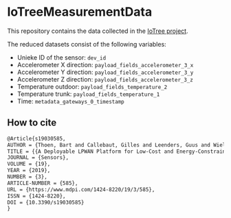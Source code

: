 # IoTreeMeasurementData

This repository contains the data collected in the [IoTree project](https://www.dramco.be/projects/iotree/).

The reduced datasets consist of the following variables:
*	Unieke ID of the sensor: `dev_id`
*	Accelerometer X direction: `payload_fields_accelerometer_3_x`
*	Accelerometer Y direction: `payload_fields_accelerometer_3_y` 
*	Accelerometer Z direction: `payload_fields_accelerometer_3_z` 
*	Temperature outdoor: `payload_fields_temperature_2`
*	Temperature trunk: `payload_fields_temperature_1`
*	Time: `metadata_gateways_0_timestamp`


## How to cite
```LaTex
@Article{s19030585,
AUTHOR = {Thoen, Bart and Callebaut, Gilles and Leenders, Guus and Wielandt, Stijn},
TITLE = {{A Deployable LPWAN Platform for Low-Cost and Energy-Constrained IoT Applications}},
JOURNAL = {Sensors},
VOLUME = {19},
YEAR = {2019},
NUMBER = {3},
ARTICLE-NUMBER = {585},
URL = {https://www.mdpi.com/1424-8220/19/3/585},
ISSN = {1424-8220},
DOI = {10.3390/s19030585}
}
```
